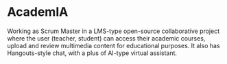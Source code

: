 # AcademIA
Working as Scrum Master in a LMS-type open-source collaborative project where the user (teacher, student) can access their academic courses, upload and review multimedia content for educational purposes. It also has Hangouts-style chat, with a plus of AI-type virtual assistant.
